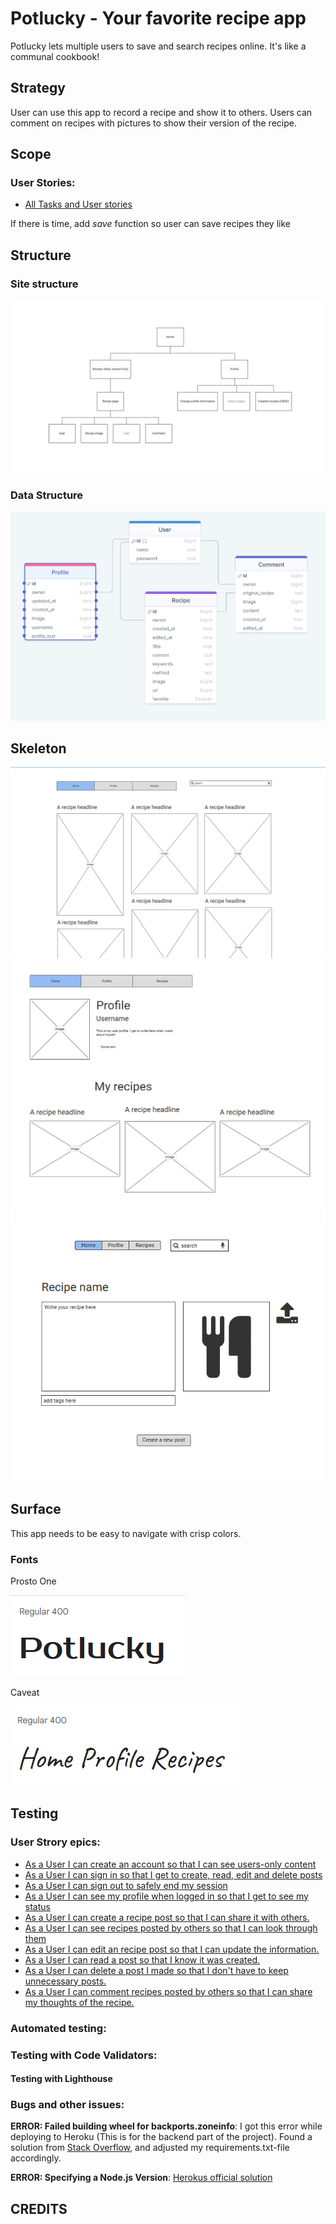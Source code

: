 # Potlucky - Your favorite recipe app

Potlucky lets multiple users to save and search recipes online. It's like a communal cookbook!

## Strategy

User can use this app to record a recipe and show it to others. Users can comment on recipes with pictures to show their version of the recipe.

## Scope
### User Stories:
- [All Tasks and User stories](https://github.com/CozyPlantlady/potluck-recipe-app/issues)


If there is time, add *save* function so user can save recipes they like

## Structure

### Site structure
![](doc/readme-images/site-structure.png "")

### Data Structure
![](doc/readme-images/drawsql.png "")

## Skeleton

![](doc/readme-images/potlucky-feed.png "")
![](doc/readme-images/profile-page.png "")
![](doc/readme-images/recipe-form.png "")

## Surface

This app needs to be easy to navigate with crisp colors.

### Fonts
Prosto One

![](doc/readme-images/font-prosto-one.png "")

Caveat

![](doc/readme-images/font-caveat.png "")

## Testing

### User Strory epics:

- [As a User I can create an account so that I can see users-only content](https://github.com/CozyPlantlady/potluck-recipe-app/issues/1)
- [As a User I can sign in so that I get to create, read, edit and delete posts](https://github.com/CozyPlantlady/potluck-recipe-app/issues/2)
- [As a User I can sign out to safely end my session](https://github.com/CozyPlantlady/potluck-recipe-app/issues/3)
- [As a User I can see my profile when logged in so that I get to see my status](https://github.com/CozyPlantlady/potluck-recipe-app/issues/4)
- [As a User I can create a recipe post so that I can share it with others.](https://github.com/CozyPlantlady/potluck-recipe-app/issues/5)
- [As a User I can see recipes posted by others so that I can look through them](https://github.com/CozyPlantlady/potluck-recipe-app/issues/6)
- [As a User I can edit an recipe post so that I can update the information.](https://github.com/CozyPlantlady/potluck-recipe-app/issues/7)
- [As a User I can read a post so that I know it was created.](https://github.com/CozyPlantlady/potluck-recipe-app/issues/8)
- [As a User I can delete a post I made so that I don't have to keep unnecessary posts.](https://github.com/CozyPlantlady/potluck-recipe-app/issues/9)
- [As a User I can comment recipes posted by others so that I can share my thoughts of the recipe.](https://github.com/CozyPlantlady/potluck-recipe-app/issues/10)

### Automated testing:

### Testing with Code Validators:

#### Testing with Lighthouse

### Bugs and other issues:

**ERROR: Failed building wheel for backports.zoneinfo**:
I got this error while deploying to Heroku (This is for the backend part of the project). Found a solution from [Stack Overflow](https://stackoverflow.com/questions/71712258/error-could-not-build-wheels-for-backports-zoneinfo-which-is-required-to-insta), and adjusted my requirements.txt-file accordingly.

**ERROR: Specifying a Node.js Version**:
[Herokus official solution](https://devcenter.heroku.com/articles/nodejs-support#specifying-a-node-js-version)


## CREDITS

